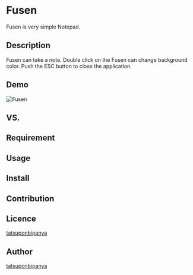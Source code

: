 # Fusen
Fusen is very simple Notepad.

## Description
Fusen can take a note.
Double click on the Fusen can change background color.
Push the ESC button to close the application.

## Demo
<img src="https://github.com/tatsuponbipanya/Fusen/blob/master/ergrerggg.png" alt="Fusen" title="サンプル">

## VS. 

## Requirement

## Usage

## Install

## Contribution

## Licence

[tatsuponbipanya](https://github.com/tatsuponbipanya)

## Author

[tatsuponbipanya](https://github.com/tatsuponbipanya)
